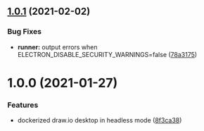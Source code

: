 ## [1.0.1](http://github.com/rlespinasse/docker-drawio-desktop-headless/compare/1.0.0...1.0.1) (2021-02-02)


### Bug Fixes

* **runner:** output errors when ELECTRON_DISABLE_SECURITY_WARNINGS=false ([78a3175](http://github.com/rlespinasse/docker-drawio-desktop-headless/commit/78a317557e6ac1933d06272ee8c08309389d9a0d))

# 1.0.0 (2021-01-27)


### Features

* dockerized draw.io desktop in headless mode ([8f3ca38](http://github.com/rlespinasse/docker-drawio-desktop-headless/commit/8f3ca38ac5ec29007fce4693ffafa8f4866dec50))

